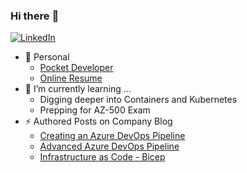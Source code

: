 ### Hi there :slightly_smiling_face:

[![LinkedIn](https://img.shields.io/badge/linkedin-%230077B5.svg?style=for-the-badge&logo=linkedin&logoColor=white)](https://www.linkedin.com/in/susanw1019/)

- 🔭 Personal
  - [Pocket Developer](https://pocketdeveloper.me)
  - [Online Resume](https://resume.pocketdeveloper.me)
- 🌱 I’m currently learning ...
  - Digging deeper into Containers and Kubernetes
  - Prepping for AZ-500 Exam
- ⚡ Authored Posts on Company Blog
  - [Creating an Azure DevOps Pipeline](https://www.mercuryworks.com/blog/creating-a-multi-stage-pipeline-in-azure-devops/)
  - [Advanced Azure DevOps Pipeline](https://mercuryworks.com/blog/enhance-your-azure-dev-ops-pipline)
  - [Infrastructure as Code - Bicep](https://mercuryworks.com/blog/azure-bicep)

<!--
**cashewshideout/cashewshideout** is a ✨ _special_ ✨ repository because its `README.md` (this file) appears on your GitHub profile.

Here are some ideas to get you started:

- 🔭 I’m currently working on ...
- 🌱 I’m currently learning ...
- 👯 I’m looking to collaborate on ...
- 🤔 I’m looking for help with ...
- 💬 Ask me about ...
- 📫 How to reach me: ...
- 😄 Pronouns: ...
- ⚡ Fun fact: ...
-->

